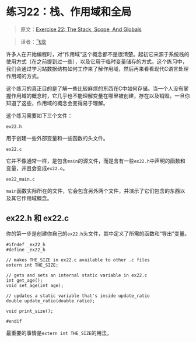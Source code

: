 # 练习22：栈、作用域和全局

> 原文：[Exercise 22: The Stack, Scope, And Globals](http://c.learncodethehardway.org/book/ex22.html)

> 译者：[飞龙](https://github.com/wizardforcel)

许多人在开始编程时，对“作用域”这个概念都不是很清楚。起初它来源于系统栈的使用方式（在之前提到过一些），以及它用于临时变量储存的方式。这个练习中，我们会通过学习站数据结构如何工作来了解作用域，然后再来看看现代C语言处理作用域的方式。

这个练习的真正目的是了解一些比较麻烦的东西在C中如何存储。当一个人没有掌握作用域的概念时，它几乎也不能理解变量在哪里被创建，存在以及销毁。一旦你知道了这些，作用域的概念会变得易于理解。

这个练习需要如下三个文件：

`ex22.h`

用于创建一些外部变量和一些函数的头文件。

`ex22.c`

它并不像通常一样，是包含`main`的源文件，而是含有一些`ex22.h`中声明的函数和变量，并且会变成`ex22.o`。

`ex22_main.c`

`main`函数实际所在的文件，它会包含另外两个文件，并演示了它们包含的东西以及其它作用域概念。

## ex22.h 和 ex22.c

你的第一步是创建你自己的`ex22.h`头文件，其中定义了所需的函数和“导出”变量。

```
#ifndef _ex22_h
#define _ex22_h

// makes THE_SIZE in ex22.c available to other .c files
extern int THE_SIZE;

// gets and sets an internal static variable in ex22.c
int get_age();
void set_age(int age);

// updates a static variable that's inside update_ratio
double update_ratio(double ratio);

void print_size();

#endif
```

最重要的事情是`extern int THE_SIZE`的用法，